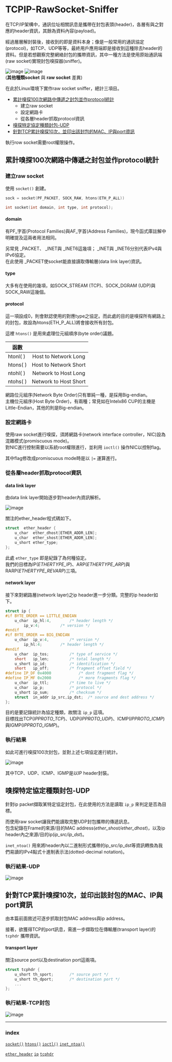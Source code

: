 # TCPIP-RawSocket-Sniffer

在TCP/IP架構中，通訊位址相關訊息是攜帶在封包表頭(header)，各層有與之對應的header資訊，其餘為資料內容(payload)。

經過層層解封裝後，接收到的即是資料本身；像是一般常用的通訊協定(protocol)，如TCP、UDP等等，最終用戶應用端即是接收到這種除去header的資料。但是若想觀察完整網絡封包的攜帶資訊，其中一種方法是使用原始通訊端(raw socket)實現封包嗅探器(sniffer)。

![image](https://i0.wp.com/opensourceforu.com/wp-content/uploads/2015/09/Figure-24.jpg?resize=350%2C129&ssl=1 "TCP/UDP Socket") 
![image](https://i0.wp.com/opensourceforu.com/wp-content/uploads/2015/09/Figure-11.jpg?resize=350%2C108&ssl=1 "Raw Socket")  
(**其他種類socket** 與 **raw socket** 差異)

在此於Linux環境下實作raw socket sniffer，總計三項目。

* [累計嗅探100次網路中傳遞之封包並作protocol統計](#累計嗅探100次網路中傳遞之封包並作protocol統計)
	* 建立raw socket
	* 設定網路卡
	* 從各層header抓取protocol資訊
* [嗅探特定協定種類封包-UDP](#嗅探特定協定種類封包-UDP)
* [針對TCP累計嗅探10次，並印出該封包的MAC、IP與port資訊](##針對tcp累計嗅探10次並印出該封包的macip與port資訊)

執行row socket需要root權限操作。

## 累計嗅探100次網路中傳遞之封包並作protocol統計

### 建立raw socket

<span id = "socket"></span>
使用 `socket()` 創建。

```c
sock = socket(PF_PACKET, SOCK_RAW, htons(ETH_P_ALL))

int socket(int domain, int type, int protocol);
```

#### domain

有PF_字首(Protocol Families)與AF_字首(Address Families)，現今函式庫註解中明確提及這兩者用法相同。

另常見 _PACKET、 _INET與 _INET6這幾項； _INET與 _INET6分別代表IPv4與IPv6協定。  
在此使用 _PACKET使socket能直接讀取傳輸層(data link layer)資訊。


#### type

大多有在使用的幾項，如SOCK_STREAM (TCP)、SOCK_DGRAM (UDP)與SOCK_RAW這幾個。

#### protocol

這一項設成0，則會默認使用的對應type之協定。而此處的目的是嗅探所有網路上的封包，故設為htons(ETH_P_ALL)將會接收所有封包。

<span id = "htons"></span>
這裡 `htons()` 是用來處理位元組順序(byte order)議題。

|函數| |
|---|:---:|
|htonl( )|Host to Network Long|
|htons( )|Host to Network Short|
|ntohl( )|Network to Host Long|
|ntohs( )|Network to Host Short|

網路位元組序(Network Byte Order)只有單純一種，是採用Big-endian。  
主機位元組序(Host Byte Order)，有兩種；常見如在Intelx86 CUP的主機是Little-Endian，其他的則是Big-endian。

### 設定網路卡

<span id = "ioctl"></span>
使用raw socket進行嗅探，須將網路卡(network interface controller，NIC)設為混雜模式(promiscuous mode)。  
對NIC進行控制需要以系統root權限進行，並利用 `ioctl()` 操作NIC以控制flag。

其中flag修改成promiscuous mode時是以 `|=` 運算進行。

### 從各層header抓取protocol資訊

#### data link layer

由data link layer開始逐步對header內資訊解析。

![image](https://upload.wikimedia.org/wikipedia/commons/thumb/1/13/Ethernet_Type_II_Frame_format.svg/1920px-Ethernet_Type_II_Frame_format.svg.png "ether header")

<span id = "etherheader"></span>
關注的ether_header程式碼如下。

```c
struct	ether_header {
	u_char	ether_dhost[ETHER_ADDR_LEN];
	u_char	ether_shost[ETHER_ADDR_LEN];
	u_short	ether_type;
};
```

此處 `ether_type` 即是紀錄了為何種協定。  
我們的目標為IP(*ETHERTYPE_IP*)、ARP(*ETHERTYPE_ARP*)與RARP(*ETHERTYPE_REVARP*)三項。

#### network layer

<span id = "ipheader"></span>
接下來對網路層(network layer)之ip header進一步分類。完整的ip header如下。

```c
struct ip {
#if BYTE_ORDER == LITTLE_ENDIAN 
	u_char	ip_hl:4,		/* header length */
		ip_v:4;			/* version */
#endif
#if BYTE_ORDER == BIG_ENDIAN 
	u_char	ip_v:4,			/* version */
		ip_hl:4;		/* header length */
#endif
	u_char	ip_tos;			/* type of service */
	short	ip_len;			/* total length */
	u_short	ip_id;			/* identification */
	short	ip_off;			/* fragment offset field */
#define	IP_DF 0x4000			/* dont fragment flag */
#define	IP_MF 0x2000			/* more fragments flag */
	u_char	ip_ttl;			/* time to live */
	u_char	ip_p;			/* protocol */
	u_short	ip_sum;			/* checksum */
	struct	in_addr ip_src,ip_dst;	/* source and dest address */
};
```

目的是要記錄統計為協定種類，故關注 `ip_p` 這項。  
目標找出TCP(*IPPROTO_TCP*)、UDP(*IPPROTO_UDP*)、ICMP(*IPPROTO_ICMP*)與IGMP(*IPPROTO_IGMP*)。

### 執行結果

如此可進行嗅探100次封包，並對上述七項協定進行統計。

![image](snapshot/capture_PIC.jpg "累計嗅探100次網路中傳遞之封包並作protocol統計")

其中TCP、UDP、ICMP、IGMP是以IP header封裝。

## 嗅探特定協定種類封包-UDP

針對ip packet擷取某特定協定封包，在此使用的方法是讀取 `ip_p` 來判定是否為目標。

而使用raw socket讓我們能讀取完整UDP封包攜帶的傳遞訊息。  
包含紀錄在Frame的來源/目的MAC address(*ether_shost/ether_dhost*)，以及ip header內之來源/目的ip(*ip_src/ip_dst*)。

<span id = "inet"></span>
`inet_ntoa()` 用來將header內以二進制形式攜帶的ip_src/ip_dst等資訊轉換為我們易讀的IPv4點式十進制表示法(dotted-decimal notation)。

### 執行結果-UDP

![image](snapshot/t2_captureUDP_PIC.jpg "嗅探特定協定種類封包-UDP")

## 針對TCP累計嗅探10次，並印出該封包的MAC、IP與port資訊

由本篇前面敘述可逐步抓取封包MAC address與ip address。

<span id = "tcphdr"></span>
接著，欲獲得TCP的port訊息，需進一步擷取位在傳輸層(transport layer)的 `tcphdr` 攜帶資訊。

#### transport layer

關注source port以及destination port這兩項。

```c
struct tcphdr {
	u_short	th_sport;		/* source port */
	u_short	th_dport;		/* destination port */
    ...
};
```

### 執行結果-TCP封包

![image](snapshot/t3_captureTCP_PIC.jpg "針對TCP累計嗅探10次，並印出該封包的MAC、IP與port資訊")

---

### index

[`socket()`](#socket "socket() from <sys/socket.h>")  [`htons()`](#htons "htons() from <arpa/inet.h>")  [`ioctl()`](#ioctl "ioctl() from <sys/ioctl.h>")  [`inet_ntoa()`](#inet "inet_ntoa() from <arpa/inet.h>")

[`ether_header`](#etherheader "ether_header from <net/ethernet.h>")  [`ip`](#ipheader "ip from <netinet/ip.h>")  [`tcphdr`](#tcphdr "tcphdr from <netinet/tcp.h>")  
